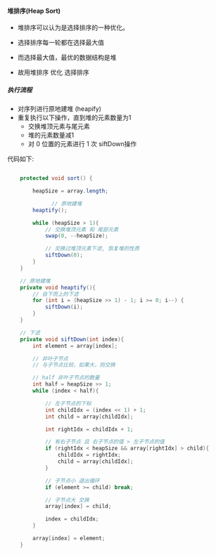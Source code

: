 #### 堆排序(Heap Sort)



- 堆排序可以认为是选择排序的一种优化。

- 选择排序每一轮都在选择最大值

- 而选择最大值，最优的数据结构是堆

- 故用堆排序 优化 选择排序

  

##### 执行流程

- 对序列进行原地建堆 (heapify)
- 重复执行以下操作，直到堆的元素数量为1
  - 交换堆顶元素与尾元素
  - 堆的元素数量减1
  - 对 0 位置的元素进行 1 次 siftDown操作



代码如下:

```java

    protected void sort() {

        heapSize = array.length;

			  // 原地建堆
        heaptify();

        while (heapSize > 1){
            // 交换堆顶元素 和 尾部元素
            swap(0, --heapSize);

            // 交换过堆顶元素下滤, 恢复堆的性质
            siftDown(0);
        }
    }

    // 原地建堆
    private void heaptify(){
        // 自下而上的下滤
        for (int i = (heapSize >> 1) - 1; i >= 0; i--) {
            siftDown(i);
        }
    }

    // 下滤
    private void siftDown(int index){
        int element = array[index];

        // 非叶子节点
        // 与子节点比较，如果大，则交换

        // half 非叶子节点的数量
        int half = heapSize >> 1;
        while (index < half){

            // 左子节点的下标
            int childIdx = (index << 1) + 1;
            int child = array[childIdx];

            int rightIdx = childIdx + 1;

            // 有右子节点 且 右子节点的值 > 左子节点的值
            if (rightIdx < heapSize && array[rightIdx] > child){
                childIdx = rightIdx;
                child = array[childIdx];
            }

            // 子节点小 退出循环
            if (element >= child) break;

            // 子节点大 交换
            array[index] = child;

            index = childIdx;
        }

        array[index] = element;
    }
```

